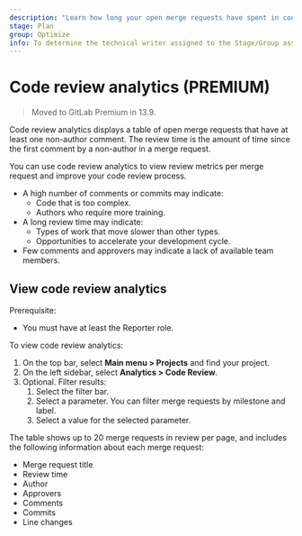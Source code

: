 ```yaml
---
description: "Learn how long your open merge requests have spent in code review, and what distinguishes the longest-running." # Up to ~200 chars long. They will be displayed in Google Search snippets. It may help to write the page intro first, and then reuse it here.
stage: Plan
group: Optimize
info: To determine the technical writer assigned to the Stage/Group associated with this page, see https://about.gitlab.com/handbook/product/ux/technical-writing/#assignments
---
```



# Code review analytics **(PREMIUM)**

> Moved to GitLab Premium in 13.9.

Code review analytics displays a table of open merge requests that have at least one non-author comment.
The review time is the amount of time since the first comment by a non-author in a merge request.

You can use code review analytics to view review metrics per merge request
and improve your code review process.

- A high number of comments or commits may indicate:
  - Code that is too complex.
  - Authors who require more training.
- A long review time may indicate:
  - Types of work that move slower than other types.
  - Opportunities to accelerate your development cycle.
- Few comments and approvers may indicate a lack of available team members.

## View code review analytics

Prerequisite:

- You must have at least the Reporter role.

To view code review analytics:

1. On the top bar, select **Main menu > Projects** and find your project.
1. On the left sidebar, select **Analytics > Code Review**.
1. Optional. Filter results:
   1. Select the filter bar.
   1. Select a parameter. You can filter merge requests by milestone and label.
   1. Select a value for the selected parameter.

The table shows up to 20 merge requests in review per page,
and includes the following information about each merge request:

- Merge request title
- Review time
- Author
- Approvers
- Comments
- Commits
- Line changes
